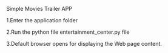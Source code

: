 Simple Movies Trailer APP 

1.Enter the application folder 

2.Run the python file entertainment_center.py file

3.Default browser opens for displaying the Web page content.